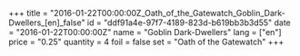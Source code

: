 +++
title = "2016-01-22T00:00:00Z_Oath_of_the_Gatewatch_Goblin_Dark-Dwellers_[en]_false"
id = "ddf91a4e-97f7-4189-823d-b619bb3b3d55"
date = "2016-01-22T00:00:00Z"
name = "Goblin Dark-Dwellers"
lang = ["en"]
price = "0.25"
quantity = 4
foil = false
set = "Oath of the Gatewatch"
+++
